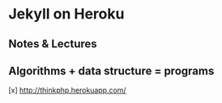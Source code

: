 # Jekyll on Heroku

## Notes & Lectures 
    
## Algorithms + data structure = programs

[x] http://thinkphp.herokuapp.com/

